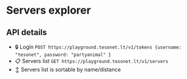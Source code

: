 # Servers explorer

## API details

- 🔒 Login `POST https://playground.tesonet.lt/v1/tokens {username: "tesonet", password: "partyanimal" }`
- 📋 Servers list
  `GET https://playground.tesonet.lt/v1/servers`
- ↕ Servers list is sortable by name/distance
